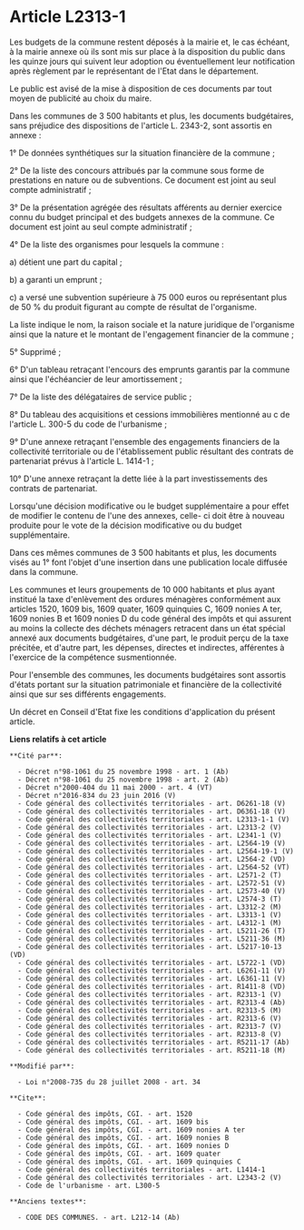 # Article L2313-1

Les budgets de la commune restent déposés à la mairie et, le cas échéant, à la mairie annexe où ils sont mis sur place à la
disposition du public dans les quinze jours qui suivent leur adoption ou éventuellement leur notification après règlement par
le représentant de l'Etat dans le département. 

Le public est avisé de la mise à disposition de ces documents par tout moyen de publicité au choix du maire. 

Dans les communes de 3 500 habitants et plus, les documents budgétaires, sans préjudice des dispositions de l'article L.
2343-2, sont assortis en annexe : 

1° De données synthétiques sur la situation financière de la commune ; 

2° De la liste des concours attribués par la commune sous forme de prestations en nature ou de subventions. Ce document est
joint au seul compte administratif ; 

3° De la présentation agrégée des résultats afférents au dernier exercice connu du budget principal et des budgets annexes de
la commune. Ce document est joint au seul compte administratif ; 

4° De la liste des organismes pour lesquels la commune : 

a) détient une part du capital ; 

b) a garanti un emprunt ; 

c) a versé une subvention supérieure à 75 000 euros ou représentant plus de 50 % du produit figurant au compte de résultat de
l'organisme. 

La liste indique le nom, la raison sociale et la nature juridique de l'organisme ainsi que la nature et le montant de
l'engagement financier de la commune ; 

5° Supprimé ; 

6° D'un tableau retraçant l'encours des emprunts garantis par la commune ainsi que l'échéancier de leur amortissement ; 

7° De la liste des délégataires de service public ; 

8° Du tableau des acquisitions et cessions immobilières mentionné au c de l'article L. 300-5 du code de l'urbanisme ; 

9° D'une annexe retraçant l'ensemble des engagements financiers de la collectivité territoriale ou de l'établissement public
résultant des contrats de partenariat prévus à l'article L. 1414-1 ;

10° D'une annexe retraçant la dette liée à la part investissements des contrats de partenariat. 

Lorsqu'une décision modificative ou le budget supplémentaire a pour effet de modifier le contenu de l'une des annexes, celle-
ci doit être à nouveau produite pour le vote de la décision modificative ou du budget supplémentaire. 

Dans ces mêmes communes de 3 500 habitants et plus, les documents visés au 1° font l'objet d'une insertion dans une
publication locale diffusée dans la commune. 

Les communes et leurs groupements de 10 000 habitants et plus ayant institué la taxe d'enlèvement des ordures ménagères
conformément aux articles 1520, 1609 bis, 1609 quater, 1609 quinquies C, 1609 nonies A ter, 1609 nonies B et 1609 nonies D du
code général des impôts et qui assurent au moins la collecte des déchets ménagers retracent dans un état spécial annexé aux
documents budgétaires, d'une part, le produit perçu de la taxe précitée, et d'autre part, les dépenses, directes et
indirectes, afférentes à l'exercice de la compétence susmentionnée. 

Pour l'ensemble des communes, les documents budgétaires sont assortis d'états portant sur la situation patrimoniale et
financière de la collectivité ainsi que sur ses différents engagements. 

Un décret en Conseil d'Etat fixe les conditions d'application du présent article.

**Liens relatifs à cet article**

	**Cité par**:

	  - Décret n°98-1061 du 25 novembre 1998 - art. 1 (Ab)
	  - Décret n°98-1061 du 25 novembre 1998 - art. 2 (Ab)
	  - Décret n°2000-404 du 11 mai 2000 - art. 4 (VT)
	  - Décret n°2016-834 du 23 juin 2016 (V)
	  - Code général des collectivités territoriales - art. D6261-18 (V)
	  - Code général des collectivités territoriales - art. D6361-18 (V)
	  - Code général des collectivités territoriales - art. L2313-1-1 (V)
	  - Code général des collectivités territoriales - art. L2313-2 (V)
	  - Code général des collectivités territoriales - art. L2341-1 (V)
	  - Code général des collectivités territoriales - art. L2564-19 (V)
	  - Code général des collectivités territoriales - art. L2564-19-1 (V)
	  - Code général des collectivités territoriales - art. L2564-2 (VD)
	  - Code général des collectivités territoriales - art. L2564-52 (VT)
	  - Code général des collectivités territoriales - art. L2571-2 (T)
	  - Code général des collectivités territoriales - art. L2572-51 (V)
	  - Code général des collectivités territoriales - art. L2573-40 (V)
	  - Code général des collectivités territoriales - art. L2574-3 (T)
	  - Code général des collectivités territoriales - art. L3312-2 (M)
	  - Code général des collectivités territoriales - art. L3313-1 (V)
	  - Code général des collectivités territoriales - art. L4312-1 (M)
	  - Code général des collectivités territoriales - art. L5211-26 (T)
	  - Code général des collectivités territoriales - art. L5211-36 (M)
	  - Code général des collectivités territoriales - art. L5217-10-13 (VD)
	  - Code général des collectivités territoriales - art. L5722-1 (VD)
	  - Code général des collectivités territoriales - art. L6261-11 (V)
	  - Code général des collectivités territoriales - art. L6361-11 (V)
	  - Code général des collectivités territoriales - art. R1411-8 (VD)
	  - Code général des collectivités territoriales - art. R2313-1 (V)
	  - Code général des collectivités territoriales - art. R2313-4 (Ab)
	  - Code général des collectivités territoriales - art. R2313-5 (M)
	  - Code général des collectivités territoriales - art. R2313-6 (V)
	  - Code général des collectivités territoriales - art. R2313-7 (V)
	  - Code général des collectivités territoriales - art. R2313-8 (V)
	  - Code général des collectivités territoriales - art. R5211-17 (Ab)
	  - Code général des collectivités territoriales - art. R5211-18 (M)

	**Modifié par**:

	  - Loi n°2008-735 du 28 juillet 2008 - art. 34

	**Cite**:

	  - Code général des impôts, CGI. - art. 1520
	  - Code général des impôts, CGI. - art. 1609 bis
	  - Code général des impôts, CGI. - art. 1609 nonies A ter
	  - Code général des impôts, CGI. - art. 1609 nonies B
	  - Code général des impôts, CGI. - art. 1609 nonies D
	  - Code général des impôts, CGI. - art. 1609 quater
	  - Code général des impôts, CGI. - art. 1609 quinquies C
	  - Code général des collectivités territoriales - art. L1414-1
	  - Code général des collectivités territoriales - art. L2343-2 (V)
	  - Code de l'urbanisme - art. L300-5

	**Anciens textes**:

	  - CODE DES COMMUNES. - art. L212-14 (Ab)
